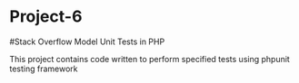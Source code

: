 # Project-6
#Stack Overflow Model Unit Tests in PHP

This project contains code written to perform specified tests
using phpunit testing framework
